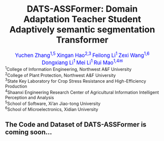 <div align="center">
<h1>DATS-ASSFormer: Domain Adaptation Teacher Student Adaptively semantic segmentation Transformer</h1>

<div>
    <a style="color: blue; font-size: 1.2em;">Yuchen Zhang<sup>1,5</sup></a>
    <a style="color: blue; font-size: 1.2em;">Xingan Hao<sup>2,3</sup></a>
    <a style="color: blue; font-size: 1.2em;">Feilong Li<sup>1</sup></a>
    <a style="color: blue; font-size: 1.2em;">Zexi Wang<sup>1,6</sup></a>
    <a style="color: blue; font-size: 1.2em;">Dongxiang Li<sup>1</sup></a>
    <a style="color: blue; font-size: 1.2em;">Mei Li<sup>1</sup></a>
    <a style="color: blue; font-size: 1.2em;">Rui Mao<sup>1,4</sup><sup>✉</sup></a>
</div>


  

</div>

<div>
    <sup>1</sup>College of Information Engineering, Northwest A&F University
    <br>
    <sup>2</sup>College of Plant Protection, Northwest A&F University
  <br>
    <sup>3</sup>State Key Laboratory for Crop Stress Resistance and High-Efficiency Production
    <br>
    <sup>4</sup>Shaanxi Engineering Research Center of Agricultural Information Intelligent Perception and Analysis
    <br>
    <sup>5</sup>School of Software, Xi’an Jiao-tong University
    <br>
    <sup>6</sup>School of Microelectronics, Xidian University
</div>



## The Code and Dataset of DATS-ASSFormer is coming soon...

